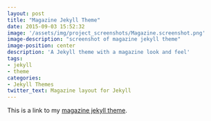 ```yaml
---
layout: post
title: "Magazine Jekyll Theme"
date: 2015-09-03 15:52:32
image: '/assets/img/project_screenshots/Magazine.screenshot.png'
image-description: "screenshot of magazine jekyll theme"
image-position: center
description: 'A Jekyll theme with a magazine look and feel'
tags: 
- jekyll 
- theme 
categories: 
- Jekyll Themes
twitter_text: Magazine layout for Jekyll
---
```


This is a link to my [magazine jekyll theme](http://scaperoth.github.io/magazine-jekyll-theme).